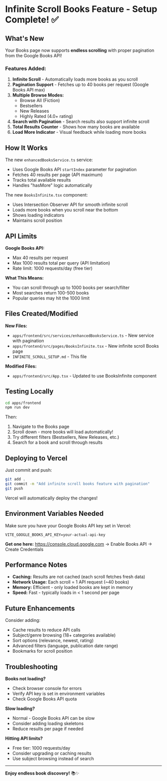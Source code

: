 # Infinite Scroll Books Feature - Setup Complete! ✅

## What's New

Your Books page now supports **endless scrolling** with proper pagination from the Google Books API!

### Features Added:

1. **Infinite Scroll** - Automatically loads more books as you scroll
2. **Pagination Support** - Fetches up to 40 books per request (Google Books API max)
3. **Multiple Browse Modes:**
   - Browse All (Fiction)
   - Bestsellers
   - New Releases  
   - Highly Rated (4.0+ rating)
4. **Search with Pagination** - Search results also support infinite scroll
5. **Total Results Counter** - Shows how many books are available
6. **Load More Indicator** - Visual feedback while loading more books

## How It Works

The new `enhancedBooksService.ts` service:
- Uses Google Books API `startIndex` parameter for pagination
- Fetches 40 results per page (API maximum)
- Tracks total available results
- Handles "hasMore" logic automatically

The new `BooksInfinite.tsx` component:
- Uses Intersection Observer API for smooth infinite scroll
- Loads more books when you scroll near the bottom
- Shows loading indicators
- Maintains scroll position

## API Limits

**Google Books API:**
- Max 40 results per request
- Max 1000 results total per query (API limitation)
- Rate limit: 1000 requests/day (free tier)

**What This Means:**
- You can scroll through up to 1000 books per search/filter
- Most searches return 100-500 books
- Popular queries may hit the 1000 limit

## Files Created/Modified

**New Files:**
- `apps/frontend/src/services/enhancedBooksService.ts` - New service with pagination
- `apps/frontend/src/pages/BooksInfinite.tsx` - New infinite scroll Books page
- `INFINITE_SCROLL_SETUP.md` - This file

**Modified Files:**
- `apps/frontend/src/App.tsx` - Updated to use BooksInfinite component

## Testing Locally

```bash
cd apps/frontend
npm run dev
```

Then:
1. Navigate to the Books page
2. Scroll down - more books will load automatically!
3. Try different filters (Bestsellers, New Releases, etc.)
4. Search for a book and scroll through results

## Deploying to Vercel

Just commit and push:

```bash
git add .
git commit -m "Add infinite scroll books feature with pagination"
git push
```

Vercel will automatically deploy the changes!

## Environment Variables Needed

Make sure you have your Google Books API key set in Vercel:

```
VITE_GOOGLE_BOOKS_API_KEY=your-actual-api-key
```

**Get one here:** https://console.cloud.google.com → Enable Books API → Create Credentials

## Performance Notes

- **Caching:** Results are not cached (each scroll fetches fresh data)
- **Network Usage:** Each scroll = 1 API request (~40 books)
- **Memory:** Efficient - only loaded books are kept in memory
- **Speed:** Fast - typically loads in < 1 second per page

## Future Enhancements

Consider adding:
- Cache results to reduce API calls
- Subject/genre browsing (18+ categories available)
- Sort options (relevance, newest, rating)
- Advanced filters (language, publication date range)
- Bookmarks for scroll position

## Troubleshooting

**Books not loading?**
- Check browser console for errors
- Verify API key is set in environment variables
- Check Google Books API quota

**Slow loading?**
- Normal - Google Books API can be slow
- Consider adding loading skeletons
- Reduce results per page if needed

**Hitting API limits?**
- Free tier: 1000 requests/day
- Consider upgrading or caching results
- Use subject browsing instead of search

---

**Enjoy endless book discovery!** 📚✨

